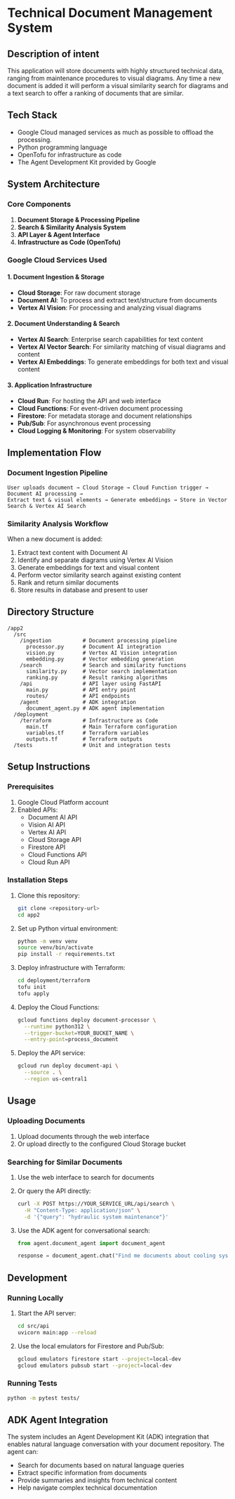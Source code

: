 
# Technical Document Management System

## Description of intent
This application will store documents with highly structured technical data, ranging from maintenance procedures to visual diagrams. 
Any time a new document is added it will perform a visual similarity search for diagrams and a text search to offer a ranking of documents that are similar.

## Tech Stack
* Google Cloud managed services as much as possible to offload the processing.
* Python programming language
* OpenTofu for infrastructure as code
* The Agent Development Kit provided by Google

## System Architecture

### Core Components
1. **Document Storage & Processing Pipeline**
2. **Search & Similarity Analysis System**
3. **API Layer & Agent Interface**
4. **Infrastructure as Code (OpenTofu)**

### Google Cloud Services Used

#### 1. Document Ingestion & Storage
- **Cloud Storage**: For raw document storage
- **Document AI**: To process and extract text/structure from documents
- **Vertex AI Vision**: For processing and analyzing visual diagrams

#### 2. Document Understanding & Search
- **Vertex AI Search**: Enterprise search capabilities for text content
- **Vertex AI Vector Search**: For similarity matching of visual diagrams and content
- **Vertex AI Embeddings**: To generate embeddings for both text and visual content

#### 3. Application Infrastructure
- **Cloud Run**: For hosting the API and web interface
- **Cloud Functions**: For event-driven document processing
- **Firestore**: For metadata storage and document relationships
- **Pub/Sub**: For asynchronous event processing
- **Cloud Logging & Monitoring**: For system observability

## Implementation Flow

### Document Ingestion Pipeline
```
User uploads document → Cloud Storage → Cloud Function trigger → Document AI processing → 
Extract text & visual elements → Generate embeddings → Store in Vector Search & Vertex AI Search
```

### Similarity Analysis Workflow
When a new document is added:
1. Extract text content with Document AI
2. Identify and separate diagrams using Vertex AI Vision
3. Generate embeddings for text and visual content
4. Perform vector similarity search against existing content
5. Rank and return similar documents
6. Store results in database and present to user

## Directory Structure

```
/app2
  /src
    /ingestion          # Document processing pipeline
      processor.py      # Document AI integration
      vision.py         # Vertex AI Vision integration
      embedding.py      # Vector embedding generation
    /search             # Search and similarity functions
      similarity.py     # Vector search implementation
      ranking.py        # Result ranking algorithms  
    /api                # API layer using FastAPI
      main.py           # API entry point
      routes/           # API endpoints
    /agent              # ADK integration
      document_agent.py # ADK agent implementation
  /deployment
    /terraform          # Infrastructure as Code
      main.tf           # Main Terraform configuration
      variables.tf      # Terraform variables
      outputs.tf        # Terraform outputs
  /tests                # Unit and integration tests
```

## Setup Instructions

### Prerequisites
1. Google Cloud Platform account
2. Enabled APIs:
   - Document AI API
   - Vision AI API
   - Vertex AI API
   - Cloud Storage API
   - Firestore API
   - Cloud Functions API
   - Cloud Run API

### Installation Steps
1. Clone this repository:
   ```bash
   git clone <repository-url>
   cd app2
   ```

2. Set up Python virtual environment:
   ```bash
   python -m venv venv
   source venv/bin/activate
   pip install -r requirements.txt
   ```

3. Deploy infrastructure with Terraform:
   ```bash
   cd deployment/terraform
   tofu init
   tofu apply
   ```

4. Deploy the Cloud Functions:
   ```bash
   gcloud functions deploy document-processor \
     --runtime python312 \
     --trigger-bucket=YOUR_BUCKET_NAME \
     --entry-point=process_document
   ```

5. Deploy the API service:
   ```bash
   gcloud run deploy document-api \
     --source . \
     --region us-central1
   ```

## Usage

### Uploading Documents
1. Upload documents through the web interface
2. Or upload directly to the configured Cloud Storage bucket

### Searching for Similar Documents
1. Use the web interface to search for documents
2. Or query the API directly:
   ```bash
   curl -X POST https://YOUR_SERVICE_URL/api/search \
     -H "Content-Type: application/json" \
     -d '{"query": "hydraulic system maintenance"}'
   ```

3. Use the ADK agent for conversational search:
   ```python
   from agent.document_agent import document_agent
   
   response = document_agent.chat("Find me documents about cooling systems")
   ```

## Development

### Running Locally
1. Start the API server:
   ```bash
   cd src/api
   uvicorn main:app --reload
   ```

2. Use the local emulators for Firestore and Pub/Sub:
   ```bash
   gcloud emulators firestore start --project=local-dev
   gcloud emulators pubsub start --project=local-dev
   ```

### Running Tests
```bash
python -m pytest tests/
```

## ADK Agent Integration

The system includes an Agent Development Kit (ADK) integration that enables natural language conversation with your document repository. The agent can:
- Search for documents based on natural language queries
- Extract specific information from documents
- Provide summaries and insights from technical content
- Help navigate complex technical documentation
